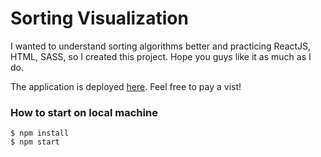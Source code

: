 # Sorting Visualization

I wanted to understand sorting algorithms better and practicing ReactJS, HTML, SASS, so I created this project. Hope you guys like it as much as I do.

The application is deployed [here](http://nggbaobkit.github.io/sorting-visualizer). Feel free to pay a vist!

### How to start on local machine

```
$ npm install
$ npm start
```
